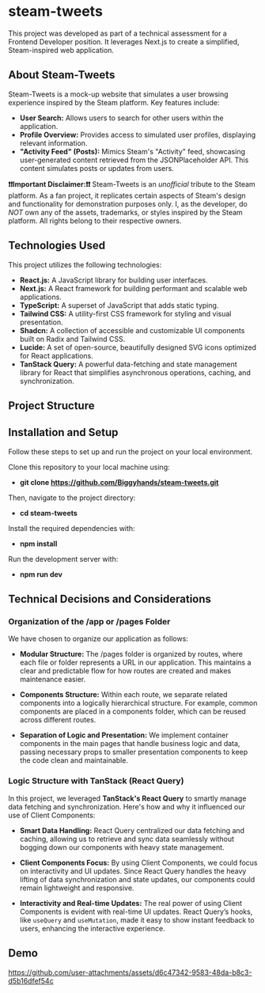 # steam-tweets

This project was developed as part of a technical assessment for a Frontend Developer position. It leverages Next.js to create a simplified, Steam-inspired web application.

## About Steam-Tweets

Steam-Tweets is a mock-up website that simulates a user browsing experience inspired by the Steam platform. Key features include:

- **User Search:** Allows users to search for other users within the application.
- **Profile Overview:** Provides access to simulated user profiles, displaying relevant information.
- **"Activity Feed" (Posts):** Mimics Steam's "Activity" feed, showcasing user-generated content retrieved from the JSONPlaceholder API. This content simulates posts or updates from users.

**❗❗Important Disclaimer:❗❗** Steam-Tweets is an _unofficial_ tribute to the Steam platform. As a fan project, it replicates certain aspects of Steam's design and functionality for demonstration purposes only. I, as the developer, do _NOT_ own any of the assets, trademarks, or styles inspired by the Steam platform. All rights belong to their respective owners.

## Technologies Used

This project utilizes the following technologies:

- **React.js:** A JavaScript library for building user interfaces.
- **Next.js:** A React framework for building performant and scalable web applications.
- **TypeScript:** A superset of JavaScript that adds static typing.
- **Tailwind CSS:** A utility-first CSS framework for styling and visual presentation.
- **Shadcn:** A collection of accessible and customizable UI components built on Radix and Tailwind CSS.
- **Lucide:** A set of open-source, beautifully designed SVG icons optimized for React applications.
- **TanStack Query:** A powerful data-fetching and state management library for React that simplifies asynchronous operations, caching, and synchronization.

## Project Structure

## Installation and Setup

Follow these steps to set up and run the project on your local environment.

Clone this repository to your local machine using:

- **git clone https://github.com/Biggyhands/steam-tweets.git**

Then, navigate to the project directory:

- **cd steam-tweets**

Install the required dependencies with:

- **npm install**

Run the development server with:

- **npm run dev**

## Technical Decisions and Considerations

### Organization of the /app or /pages Folder

We have chosen to organize our application as follows:

- **Modular Structure:** The /pages folder is organized by routes, where each file or folder represents a URL in our application. This maintains a clear and predictable flow for how routes are created and makes maintenance easier.

- **Components Structure:** Within each route, we separate related components into a logically hierarchical structure. For example, common components are placed in a components folder, which can be reused across different routes.

- **Separation of Logic and Presentation:** We implement container components in the main pages that handle business logic and data, passing necessary props to smaller presentation components to keep the code clean and maintainable.

### Logic Structure with TanStack (React Query)

In this project, we leveraged **TanStack's React Query** to smartly manage data fetching and synchronization. Here's how and why it influenced our use of Client Components:

- **Smart Data Handling:** React Query centralized our data fetching and caching, allowing us to retrieve and sync data seamlessly without bogging down our components with heavy state management.

- **Client Components Focus:** By using Client Components, we could focus on interactivity and UI updates. Since React Query handles the heavy lifting of data synchronization and state updates, our components could remain lightweight and responsive.

- **Interactivity and Real-time Updates:** The real power of using Client Components is evident with real-time UI updates. React Query’s hooks, like `useQuery` and `useMutation`, made it easy to show instant feedback to users, enhancing the interactive experience.

## Demo

https://github.com/user-attachments/assets/d6c47342-9583-48da-b8c3-d5b16dfef54c


